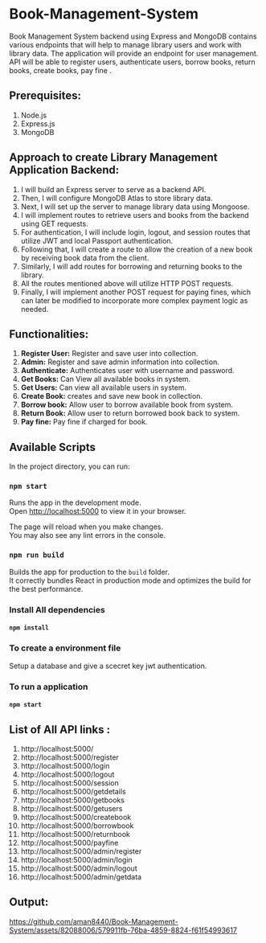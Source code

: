 # Book-Management-System
Book Management System backend using Express and MongoDB contains various endpoints that will help to manage library users and work with library data. The application will provide an endpoint for user management. API will be able to register users, authenticate users, borrow books, return books, create books, pay fine .

## Prerequisites:
1. Node.js
2. Express.js
3. MongoDB

## Approach to create Library Management Application Backend:
1. I will build an Express server to serve as a backend API.
2. Then, I will configure MongoDB Atlas to store library data.
3. Next, I will set up the server to manage library data using Mongoose.
4. I will implement routes to retrieve users and books from the backend using GET requests.
5. For authentication, I will include login, logout, and session routes that utilize JWT and local Passport authentication.
6. Following that, I will create a route to allow the creation of a new book by receiving book data from the client.
7. Similarly, I will add routes for borrowing and returning books to the library.
8. All the routes mentioned above will utilize HTTP POST requests.
9. Finally, I will implement another POST request for paying fines, which can later be modified to incorporate more complex payment logic as needed.

## Functionalities:
1. **Register User:** Register and save user into collection.
2. **Admin:** Register and save admin information into collection.
3. **Authenticate:** Authenticates user with username and password.
4. **Get Books:** Can View all available books in system.
5. **Get Users:** Can view all available users in system.
6. **Create Book:** creates and save new book in collection.
7. **Borrow book:** Allow user to borrow available book from system.
8. **Return Book:** Allow user to return borrowed book back to system.
9. **Pay fine:** Pay fine if charged for book.

## Available Scripts

In the project directory, you can run:

### `npm start`

Runs the app in the development mode.\
Open [http://localhost:5000](http://localhost:5000) to view it in your browser.

The page will reload when you make changes.\
You may also see any lint errors in the console.


### `npm run build`

Builds the app for production to the `build` folder.\
It correctly bundles React in production mode and optimizes the build for the best performance.

### Install All dependencies
#### `npm install`

### To create a environment file
Setup a database and give a scecret key jwt authentication.

### To run a application
#### `npm start`

## List of All API links :
1. http://localhost:5000/
2. http://localhost:5000/register
3. http://localhost:5000/login
4. http://localhost:5000/logout
5. http://localhost:5000/session
6. http://localhost:5000/getdetails
7. http://localhost:5000/getbooks
8. http://localhost:5000/getusers
9. http://localhost:5000/createbook
10. http://localhost:5000/borrowbook
11. http://localhost:5000/returnbook
12. http://localhost:5000/payfine
13. http://localhost:5000/admin/register
14. http://localhost:5000/admin/login
15. http://localhost:5000/admin/logout
16. http://localhost:5000/admin/getdata

## Output:

https://github.com/aman8440/Book-Management-System/assets/82088006/579911fb-76ba-4859-8824-f61f54993617






